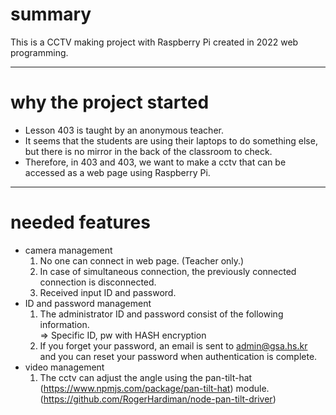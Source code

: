 # summary
 This is a CCTV making project with Raspberry Pi created in 2022 web programming.

***

# why the project started
 * Lesson 403 is taught by an anonymous teacher.
 * It seems that the students are using their laptops to do something else, but there is no mirror in the back of the classroom to check.
 * Therefore, in 403 and 403, we want to make a cctv that can be accessed as a web page using Raspberry Pi.

***

# needed features
 * camera management
    1. No one can connect in web page. (Teacher only.)
    2. In case of simultaneous connection, the previously connected connection is disconnected.
    3. Received input ID and password.
 * ID and password management
    1. The administrator ID and password consist of the following information.   
    => Specific ID, pw with HASH encryption
    2. If you forget your password, an email is sent to admin@gsa.hs.kr and you can reset your password when authentication is complete.
 * video management
    1. The cctv can adjust the angle using the pan-tilt-hat (https://www.npmjs.com/package/pan-tilt-hat) module.   (https://github.com/RogerHardiman/node-pan-tilt-driver)